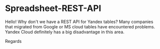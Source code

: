 # Spreadsheet-REST-API
Hello!
Why don't we have a REST API for Yandex tables?
Many companies that migrated from Google or MS cloud tables have encountered problems.
Yandex Cloud definitely has a big disadvantage in this area. 

Regards

